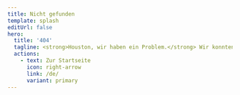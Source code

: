 ```yaml
---
title: Nicht gefunden
template: splash
editUrl: false
hero:
  title: '404'
  tagline: <strong>Houston, wir haben ein Problem.</strong> Wir konnten diese Seite nicht finden.<br>Prüfe die URL oder verwende die Suchleiste.
  actions:
    - text: Zur Startseite
      icon: right-arrow
      link: /de/
      variant: primary
---
```

